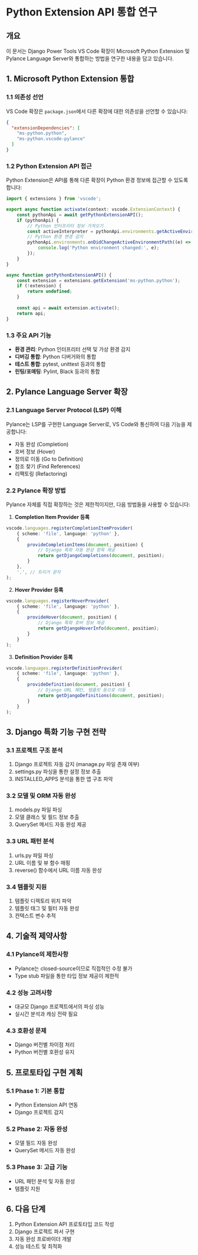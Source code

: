 # Python Extension API 통합 연구

## 개요
이 문서는 Django Power Tools VS Code 확장이 Microsoft Python Extension 및 Pylance Language Server와 통합하는 방법을 연구한 내용을 담고 있습니다.

## 1. Microsoft Python Extension 통합

### 1.1 의존성 선언
VS Code 확장은 `package.json`에서 다른 확장에 대한 의존성을 선언할 수 있습니다:

```json
{
  "extensionDependencies": [
    "ms-python.python",
    "ms-python.vscode-pylance"
  ]
}
```

### 1.2 Python Extension API 접근
Python Extension은 API를 통해 다른 확장이 Python 환경 정보에 접근할 수 있도록 합니다:

```typescript
import { extensions } from 'vscode';

export async function activate(context: vscode.ExtensionContext) {
    const pythonApi = await getPythonExtensionAPI();
    if (pythonApi) {
        // Python 인터프리터 정보 가져오기
        const activeInterpreter = pythonApi.environments.getActiveEnvironmentPath();
        // Python 환경 변경 감지
        pythonApi.environments.onDidChangeActiveEnvironmentPath((e) => {
            console.log('Python environment changed:', e);
        });
    }
}

async function getPythonExtensionAPI() {
    const extension = extensions.getExtension('ms-python.python');
    if (!extension) {
        return undefined;
    }
    
    const api = await extension.activate();
    return api;
}
```

### 1.3 주요 API 기능
- **환경 관리**: Python 인터프리터 선택 및 가상 환경 감지
- **디버깅 통합**: Python 디버거와의 통합
- **테스트 통합**: pytest, unittest 등과의 통합
- **린팅/포매팅**: Pylint, Black 등과의 통합

## 2. Pylance Language Server 확장

### 2.1 Language Server Protocol (LSP) 이해
Pylance는 LSP를 구현한 Language Server로, VS Code와 통신하여 다음 기능을 제공합니다:
- 자동 완성 (Completion)
- 호버 정보 (Hover)
- 정의로 이동 (Go to Definition)
- 참조 찾기 (Find References)
- 리팩토링 (Refactoring)

### 2.2 Pylance 확장 방법
Pylance 자체를 직접 확장하는 것은 제한적이지만, 다음 방법들을 사용할 수 있습니다:

1. **Completion Item Provider 등록**
```typescript
vscode.languages.registerCompletionItemProvider(
    { scheme: 'file', language: 'python' },
    {
        provideCompletionItems(document, position) {
            // Django 특화 자동 완성 항목 제공
            return getDjangoCompletions(document, position);
        }
    },
    '.', // 트리거 문자
);
```

2. **Hover Provider 등록**
```typescript
vscode.languages.registerHoverProvider(
    { scheme: 'file', language: 'python' },
    {
        provideHover(document, position) {
            // Django 특화 호버 정보 제공
            return getDjangoHoverInfo(document, position);
        }
    }
);
```

3. **Definition Provider 등록**
```typescript
vscode.languages.registerDefinitionProvider(
    { scheme: 'file', language: 'python' },
    {
        provideDefinition(document, position) {
            // Django URL 패턴, 템플릿 등으로 이동
            return getDjangoDefinitions(document, position);
        }
    }
);
```

## 3. Django 특화 기능 구현 전략

### 3.1 프로젝트 구조 분석
1. Django 프로젝트 자동 감지 (manage.py 파일 존재 여부)
2. settings.py 파싱을 통한 설정 정보 추출
3. INSTALLED_APPS 분석을 통한 앱 구조 파악

### 3.2 모델 및 ORM 자동 완성
1. models.py 파일 파싱
2. 모델 클래스 및 필드 정보 추출
3. QuerySet 메서드 자동 완성 제공

### 3.3 URL 패턴 분석
1. urls.py 파일 파싱
2. URL 이름 및 뷰 함수 매핑
3. reverse() 함수에서 URL 이름 자동 완성

### 3.4 템플릿 지원
1. 템플릿 디렉토리 위치 파악
2. 템플릿 태그 및 필터 자동 완성
3. 컨텍스트 변수 추적

## 4. 기술적 제약사항

### 4.1 Pylance의 제한사항
- Pylance는 closed-source이므로 직접적인 수정 불가
- Type stub 파일을 통한 타입 정보 제공이 제한적

### 4.2 성능 고려사항
- 대규모 Django 프로젝트에서의 파싱 성능
- 실시간 분석과 캐싱 전략 필요

### 4.3 호환성 문제
- Django 버전별 차이점 처리
- Python 버전별 호환성 유지

## 5. 프로토타입 구현 계획

### 5.1 Phase 1: 기본 통합
- Python Extension API 연동
- Django 프로젝트 감지

### 5.2 Phase 2: 자동 완성
- 모델 필드 자동 완성
- QuerySet 메서드 자동 완성

### 5.3 Phase 3: 고급 기능
- URL 패턴 분석 및 자동 완성
- 템플릿 지원

## 6. 다음 단계
1. Python Extension API 프로토타입 코드 작성
2. Django 프로젝트 파서 구현
3. 자동 완성 프로바이더 개발
4. 성능 테스트 및 최적화